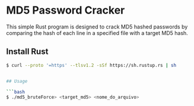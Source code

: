 # MD5 Password Cracker

This simple Rust program is designed to crack MD5 hashed passwords by comparing the hash of each line in a specified file with a target MD5 hash.

## Install Rust

```bash
$ curl --proto '=https' --tlsv1.2 -sSf https://sh.rustup.rs | sh


## Usage

```bash
$ ./md5_bruteForce> <target_md5> <nome_do_arquivo>
